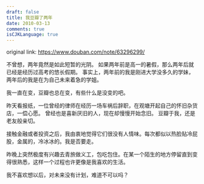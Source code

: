 ```yaml
---
draft: false
title: 我豆瓣了两年
date: 2010-03-13
comments: true
isCJKLanguage: true
---
```


original link: https://www.douban.com/note/63296299/


不曾想，两年竟然是如此短暂的光阴。
如果两年前是高一的暑假，那么两年后就已经是经历过高考的悠长假期。
事实上，两年前的我是刚进大学没多久的学妹，两年后的我是在为自己未来着急的学姐。

我一直在变，豆瓣也总在变，有些什么是没变的吧。

昨天看报纸，一位曾经的律师在经历一场车祸后辞职，在观塘开起自己的怀旧杂货店，一偿心愿。
曾经也是喜新厌旧的人，现在却慢慢开始念旧。
豆瓣于我，还是老友般亲切。

接触金融或者投资之后，我由衷地觉得它们很没有人情味。每次都似以热脸贴冷屁股，金属的，冷冰冰的。我是否要走。

昨晚上突然极度有兴趣去青旅做义工，包吃包住。在某一个陌生的地方停留直到变得很熟悉，这样一个过程也许更像是我喜欢的生活。

我不喜欢想以后，对未来没有计划，难道不可以吗？
